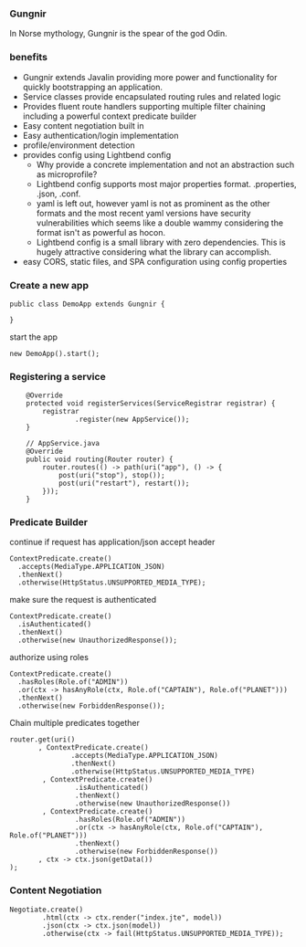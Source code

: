 ### Gungnir
In Norse mythology, Gungnir is the spear of the god Odin.

### benefits
- Gungnir extends Javalin providing more power and functionality for quickly bootstrapping an application. 
- Service classes provide encapsulated routing rules and related logic
- Provides fluent route handlers supporting multiple filter chaining including a powerful context predicate builder
- Easy content negotiation built in
- Easy authentication/login implementation
- profile/environment detection
- provides config using Lightbend config
  - Why provide a concrete implementation and not an abstraction such as microprofile?
  - Lightbend config supports most major properties format. .properties, .json, .conf. 
  - yaml is left out, however yaml is not as prominent as the other formats and the most recent yaml versions have security vulnerabilities which seems like a double wammy considering the format isn't as powerful as hocon. 
  - Lightbend config is a small library with zero dependencies. This is hugely attractive considering what the library can accomplish.
- easy CORS, static files, and SPA configuration using config properties

### Create a new app
``` 
public class DemoApp extends Gungnir {

}
```

start the app
```
new DemoApp().start(); 
```


### Registering a service
``` 
    @Override
    protected void registerServices(ServiceRegistrar registrar) {
        registrar
                .register(new AppService());
    }
   
    // AppService.java 
    @Override
    public void routing(Router router) {
        router.routes(() -> path(uri("app"), () -> {
            post(uri("stop"), stop());
            post(uri("restart"), restart());
        }));
    }
```

### Predicate Builder
continue if request has application/json accept header
```
ContextPredicate.create()
  .accepts(MediaType.APPLICATION_JSON)
  .thenNext()
  .otherwise(HttpStatus.UNSUPPORTED_MEDIA_TYPE);
```

make sure the request is authenticated
```
ContextPredicate.create()
  .isAuthenticated()
  .thenNext()
  .otherwise(new UnauthorizedResponse());
```

authorize using roles
```
ContextPredicate.create()
  .hasRoles(Role.of("ADMIN"))
  .or(ctx -> hasAnyRole(ctx, Role.of("CAPTAIN"), Role.of("PLANET")))
  .thenNext()
  .otherwise(new ForbiddenResponse());
```

Chain multiple predicates together
```
router.get(uri()
       , ContextPredicate.create()
               .accepts(MediaType.APPLICATION_JSON)
               .thenNext()
               .otherwise(HttpStatus.UNSUPPORTED_MEDIA_TYPE)
        , ContextPredicate.create()
                .isAuthenticated()
                .thenNext()
                .otherwise(new UnauthorizedResponse())
        , ContextPredicate.create()
                .hasRoles(Role.of("ADMIN"))
                .or(ctx -> hasAnyRole(ctx, Role.of("CAPTAIN"), Role.of("PLANET")))
                .thenNext()
                .otherwise(new ForbiddenResponse())
       , ctx -> ctx.json(getData())
);
```

### Content Negotiation
```
Negotiate.create()
        .html(ctx -> ctx.render("index.jte", model))
        .json(ctx -> ctx.json(model))
        .otherwise(ctx -> fail(HttpStatus.UNSUPPORTED_MEDIA_TYPE));
```